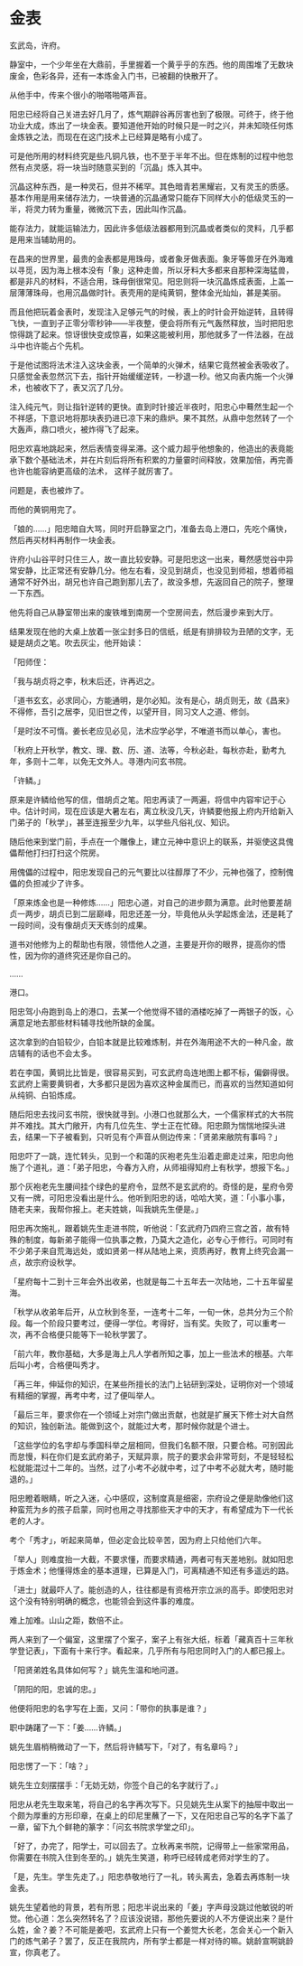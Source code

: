 

# 金表

玄武岛，许府。

静室中，一个少年坐在大鼎前，手里握着一个黄乎乎的东西。他的周围堆了无数块废金，色彩各异，还有一本炼金入门书，已被翻的快散开了。

从他手中，传来个很小的啪嗒啪嗒声音。

阳忠已经将自己关进去好几月了，炼气期辟谷再厉害也到了极限。可终于，终于他功业大成，炼出了一块金表。要知道他开始的时候只是一时之兴，并未知晓任何炼金炼铁之法，而现在在这门技术上已经算是略有小成了。

可是他所用的材料终究是些凡铜凡铁，也不至于半年不出。但在炼制的过程中他忽然有点灵感，将一块当时随意买到的「沉晶」炼入其中。

沉晶这种东西，是一种灵石，但并不稀罕。其色暗青若黑耀岩，又有灵玉的质感。基本作用是用来储存法力，一块普通的沉晶通常只能存下同样大小的低级灵玉的一半，将灵力转为重量，微微沉下去，因此叫作沉晶。

能存法力，就能运输法力，因此许多低级法器都用到沉晶或者类似的灵料，几乎都是用来当辅助用的。

在昌来的世界里，最贵的金表都是用珠母，或者象牙做表面。象牙等兽牙在外海难以寻觅，因为海上根本没有「象」这种走兽，所以牙料大多都来自那种深海猛兽，都是非凡的材料，不适合用，珠母倒很常见。阳忠则将一块沉晶炼成表面，上盖一层薄薄珠母，也用沉晶做时针。表壳用的是纯黄铜，整体金光灿灿，甚是美丽。

而且他把玩着金表时，发现注入足够元气的时候，表上的时针会开始逆转，且转得飞快，一直到子正零分零秒钟——半夜整，便会将所有元气轰然释放，当时把阳忠惊得跳了起来。惊讶很快变成惊喜，如果这能被利用，那他就多了一件法器，在战斗中也许能占个先机。

于是他试图将法术注入这块金表，一个简单的火弹术，结果它竟然被金表吸收了。只感觉金表忽然沉下去，指针开始缓缓逆转，一秒退一秒。他又向表内施一个火弹术，也被收下了，表又沉了几分。

注入纯元气，则让指针逆转的更快。直到时针接近半夜时，阳忠心中蓦然生起一个不祥感，下意识地将那块表扔进已凉下来的鼎炉。果不其然，从鼎中忽然转了一个大轰声，鼎口喷火，被炸得飞了起来。

阳忠欢喜地跳起来，然后表情变得呆滞。这个威力超乎他想象的，他造出的表竟能承下数个基础法术，并在片刻后将所有积累的力量霎时间释放，效果加倍，再完善也许也能容纳更高级的法术， 这样子就厉害了。

问题是，表也被炸了。

而他的黄铜用完了。

「娘的……」阳忠暗自大骂，同时开启静室之门，准备去岛上港口，先吃个痛快，然后再买材料再制作一块金表。

许府小山谷平时只住三人，故一直比较安静。可是阳忠这一出来，蓦然感觉谷中异常安静，比正常还有安静几分。他左右看，没见到胡贞，也没见到师祖，想着师祖通常不好外出，胡兄也许自己跑到那儿去了，故没多想，先返回自己的院子，整理一下东西。

他先将自己从静室带出来的废铁堆到南房一个空房间去，然后漫步来到大厅。

结果发现在他的大桌上放着一张尘封多日的信纸，纸是有排排较为丑陋的文字，无疑是胡贞之笔。吹去灰尘，他开始读：

「阳师侄：

「我与胡贞将之李，秋末后还，许再迟之。

「道书玄玄，必求同心，方能通明，是尔必知。汝有是心，胡贞则无，故《昌来》不得修，吾引之居李，见旧世之传，以望开目，同习文人之道、修剑。

「是时汝不可惰。姜长老应见必见，法术应学必学，不唯道书而以单心，害也。

「秋府上开秋学，教文、理、数、历、道、法等，今秋必赴，每秋亦赴，勤考九年，多则十二年，以免无文外人。寻港内问玄书院。

「许鳞。」

原来是许鳞给他写的信，借胡贞之笔。阳忠再读了一两遍，将信中内容牢记于心中。估计时间，现在应该是大暑左右，离立秋没几天，许鳞要他报上府内开给新入门弟子的「秋学」，甚至连报至少九年，以学些凡俗礼仪、知识。

随后他来到堂门前，手点在一个雕像上，建立元神中意识上的联系，并驱使这具傀儡帮他打扫打扫这个院房。

用傀儡的过程中，阳忠发现自己的元气要比以往醇厚了不少，元神也强了，控制傀儡的负担减少了许多。

「原来炼金也是一种修炼……」阳忠心道，对自己的进步颇为满意。此时他要差胡贞一两步，胡贞已到二层巅峰，阳忠还差一分，毕竟他从头学起炼金法，还是耗了一段时间，没有像胡贞天天练剑的成果。

道书对他修为上的帮助也有限，领悟他人之道，主要是开你的眼界，提高你的悟性，因为你的道终究还是你自己的。

……

港口。

阳忠驾小舟跑到岛上的港口，去某一个他觉得不错的酒楼吃掉了一两银子的饭，心满意足地去那些材料辅寻找他所缺的金属。

这次拿到的白铅较少，白铅本就是比较难炼制，并在外海用途不大的一种凡金，故店辅有的话也不会太多。

若在李国，黄铜比比皆是，很容易买到，可玄武府岛连地图上都不标，偏僻得很。玄武府上需要黄铜者，大多都只是因为喜欢这种金属而已，而喜欢的当然知道如何从纯铜、白铅炼成。

随后阳忠去找问玄书院，很快就寻到。小港口也就那么大，一个儒家样式的大书院并不难找。其大门敞开，内有几位先生、学士正在忙碌。阳忠颇为惴惴地探头进去，结果一下子被看到，只听见有个声音从侧边传来：「贤弟来敝院有事吗？」

阳忠吓了一跳，连忙转头，见到一个和蔼的灰袍老先生沿着走廊走过来，阳忠向他施了个道礼，道：「弟子阳忠，今春方入府，从师祖得知府上有秋学，想报下名。」

那个灰袍老先生腰间挂个绿色的星府令，显然不是玄武府的。奇怪的是，星府令旁又有一牌，可阳忠没看出是什么。他听到阳忠的话，哈哈大笑，道：「小事小事，随老夫来，我帮你报上。老夫姓姚，叫我姚先生便是。」

阳忠再次施礼，跟着姚先生走进书院，听他说：「玄武府乃四府三宫之首，故有特殊的制度，每新弟子能得一位执事之教，乃莫大之造化，必专心于修行。可同时有不少弟子来自荒海远处，或如贤弟一样从陆地上来，资质再好，教育上终究会漏一点，故宗府设秋学。

「星府每十二到十三年会外出收弟，也就是每二十五年去一次陆地，二十五年留星海。

「秋学从收弟年后开，从立秋到冬至，一连考十二年，一旬一休，总共分为三个阶段。每一个阶段只要考过，便得一学位。考得好，当有奖。失败了，可以重考一次，再不合格便只能等下一轮秋学罢了。

「前六年，教你基础，大多是海上凡人学者所知之事，加上一些法术的根基。六年后叫小考，合格便叫秀才。

「再三年，伸延你的知识，在某些所擅长的法门上钻研到深处，证明你对一个领域有精细的掌握，再考中考，过了便叫举人。

「最后三年，要求你在一个领域上对宗门做出贡献，也就是扩展天下修士对大自然的知识，独创新法。能做到这个，就能过大考，那时候你就是个进士。

「这些学位的名字却与季国科举之层相同，但我们名额不限，只要合格。可别因此而怠慢，料在你们是玄武府弟子，天赋异禀，院子的要求会非常苛刻，不是轻轻松松就能混过十二年的。当然，过了小考不必就中考，过了中考不必就大考，随时能退的。」

阳忠瞪着眼睛，听之入迷，心中感叹，这制度真是细密，宗府设之便是助像他们这种蛮荒为乡的孩子启蒙，同时也用之寻找那些天才中的天才，有希望成为下一代长老的人才。

考个「秀才」，听起来简单，但必定会比较辛苦，因为府上只给他们六年。

「举人」则难度抬一大截，不要求懂，而要求精通，两者可有天差地别。就如阳忠于炼金术；他懂得炼金的基本道理，已算是入门，可离精通不知还有多遥远的路。

「进士」就最吓人了。能创造的人，往往都是有资格开宗立派的高手。即使阳忠对这个没有特别明确的概念，也能领会到这件事的难度。

难上加难。山山之距，数倍不止。

两人来到了一个偏室，这里摆了个案子，案子上有张大纸，标着「藏真百十三年秋学登记表」，下面有十来行字。看起来，几乎所有与阳忠同时入门的人都已报上。

「阳贤弟姓名具体如何写？」姚先生温和地问道。

「阴阳的阳，忠诚的忠。」

他便将阳忠的名字写在上面，又问：「带你的执事是谁？」

职中踌躇了一下：「姜……许鳞。」

姚先生眉梢稍微动了一下，然后将许鳞写下，「对了，有名章吗？」

阳忠愣了一下：「啥？」

姚先生立刻摆摆手：「无妨无妨，你签个自己的名字就行了。」

阳忠从老先生取来笔，将自己的名字再次写下。只见姚先生从案下的抽屉中取出一个颇为厚重的方形印章，在桌上的印尼里蘸了一下，又在阳忠自己写的名字下盖了一章，留下九个鲜艳的篆字：「问玄书院求学堂之印」。

「好了，办完了，阳学士，可以回去了。立秋再来书院，记得带上一些家常用品，你需要在书院入住到冬至的。」姚先生笑道，称呼已经转成老师对学生的了。

「是，先生。学生先走了。」阳忠恭敬地行了一礼，转头离去，急着去再炼制一块金表。

姚先生望着他的背景，若有所思；阳忠半说出来的「姜」字声母没跳过他敏锐的听觉。他心道：怎么突然转名了？应该没说错，那他先要说的人不方便说出来？是什么姓，金？姜？不可能是姜吧，玄武府上只有一个姜觉大长老，怎会关心一个新入门的炼气弟子？罢了，反正在我院内，所有学士都是一样对待的嘛。姚龄宣啊姚龄宣，你真老了。

    
